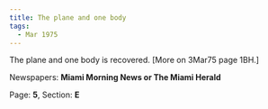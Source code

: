 ```yaml
---  
title: The plane and one body  
tags:  
  - Mar 1975  
---  
```

  
The plane and one body is recovered. [More on 3Mar75 page 1BH.]  
  
Newspapers: **Miami Morning News or The Miami Herald**  
  
Page: **5**, Section: **E** 
